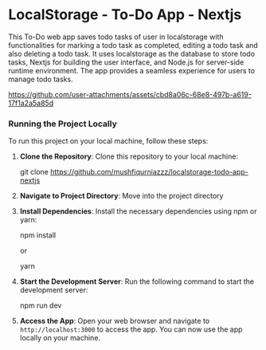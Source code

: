 <h1>LocalStorage - To-Do App - Nextjs</h1>
<p>This To-Do web app saves todo tasks of user in localstorage with functionalities for marking a todo task as completed, editing a todo task and also deleting a todo task. It uses localstorage as the database to store todo tasks, Nextjs for building the user interface, and Node.js for server-side runtime environment. The app provides a seamless experience for users to manage todo tasks.</p>



https://github.com/user-attachments/assets/cbd8a06c-68e8-497b-a619-17f1a2a5a85d



<h3>Running the Project Locally</h3>
  <p>To run this project on your local machine, follow these steps:

1. <b>Clone the Repository</b>: Clone this repository to your local machine:

   git clone https://github.com/mushfiqurniazzz/localstorage-todo-app-nextjs

2. <b>Navigate to Project Directory</b>: Move into the project directory

3. <b>Install Dependencies</b>: Install the necessary dependencies using npm or yarn:

   npm install

   or

   yarn

4. <b>Start the Development Server</b>: Run the following command to start the development server:

   npm run dev

5. <b>Access the App</b>: Open your web browser and navigate to `http://localhost:3000` to access the app. You can now use the app locally on your machine.
